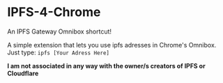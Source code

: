 # IPFS-4-Chrome
An IPFS Gateway Omnibox shortcut!

A simple extension that lets you use ipfs adresses in Chrome's Omnibox. Just type:
`ipfs [Your Adress Here]`

__I am not associated in any way with the owner/s creators of IPFS or Cloudflare__
